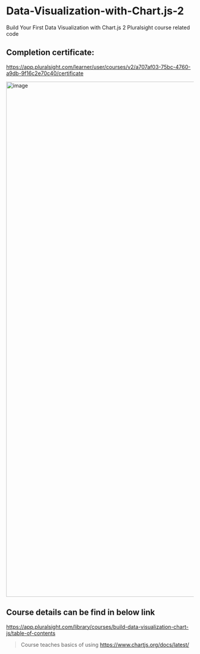 # Data-Visualization-with-Chart.js-2
Build Your First Data Visualization with Chart.js 2 Pluralsight course related code

## Completion certificate: 
https://app.pluralsight.com/learner/user/courses/v2/a707af03-75bc-4760-a9db-9f16c2e70c40/certificate

<img width="1384" alt="image" src="https://user-images.githubusercontent.com/24621468/182018871-01b27a50-f438-44cd-854a-f19a5e18fbd0.png">

## Course details can be find in below link
https://app.pluralsight.com/library/courses/build-data-visualization-chart-js/table-of-contents
> Course teaches basics of using https://www.chartjs.org/docs/latest/
